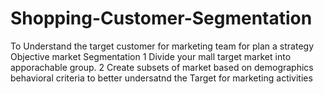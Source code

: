# Shopping-Customer-Segmentation
To Understand  the target customer for marketing team for plan a strategy 
Objective market Segmentation 
1 Divide your mall target market into apporachable group.
2 Create subsets of market based on demographics behavioral criteria to better undersatnd the Target for marketing activities
